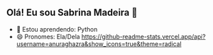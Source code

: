 ##   Olá! Eu sou Sabrina Madeira 👋

- 🌱 Estou aprendendo: Python
- 😄 Pronomes: Ela/Dela
https://github-readme-stats.vercel.app/api?username=anuraghazra&show_icons=true&theme=radical
